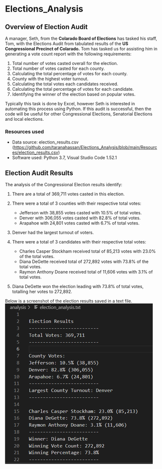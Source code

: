 # Elections_Analysis

## Overview of Election Audit

A manager, Seth, from the **Colarado Board of Elections** has tasked his staff, Tom, with the Elections Audit from tabulated results of the **US Congressional Precinct of Colarado.**  Tom has tasked us for assisting him in generating a vote count report with the following requirements:

1. Total number of votes casted overall for the election.
2. Total number of votes casted for each county.
3. Calculating the total percentage of votes for each county.
4. County with the highest voter turnout.
5. Calculating the total votes each candidates received.
6. Calculating the total percentage of votes for each candidate.
7. Identifying the winner of the election based on popular votes.

Typically this task is done by Excel, however Seth is interested in automating this process using Python.  If this audit is successful, then the code will be useful for other Congressional Elections, Senatorial Elections and local elections.  


### Resources used

- Data source: election_results.csv (https://github.com/taranahassan/Elections_Analysis/blob/main/Resources/election_results.csv)
- Software used: Python 3.7, Visual Studio Code 1.52.1

## Election Audit Results

The analysis of the Congressional Election results identify:
1. There are a total of 369,711 votes casted in this election.
2. There were a total of 3 counties with their respective total votes:
      - Jefferson with 38,855 votes casted with 10.5% of total votes.
      - Denver with 306,055 votes casted with 82.8% of total votes.
      - Arapahoe with 24,801 votes casted with 6.7% of total votes.
3. Denver had the largest turnout of voters.
      
4. There were a total of 3 candidates with their respective total votes:
      - Charles Casper Stockham received total of 85,213 votes with 23.0% of the total votes.
      - Diana DeGette received total of 272,892 votes with 73.8% of the total votes.
      - Raymon Anthony Doane received total of 11,606 votes with 3.1% of total votes.
      
5. Diana DeGette won the election leading with 73.8% of total votes, totalling her votes to 272,892.

Below is a screenshot of the election results saved in a text file.
![Election_results](https://github.com/taranahassan/Elections_Analysis/blob/main/Elections_results.png?raw=true)
      

